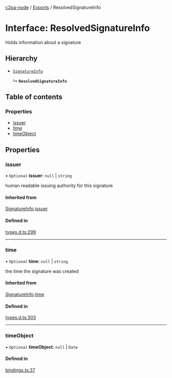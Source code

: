 [c2pa-node](../README.md) / [Exports](../modules.md) / ResolvedSignatureInfo

# Interface: ResolvedSignatureInfo

Holds information about a signature

## Hierarchy

- [`SignatureInfo`](types.SignatureInfo.md)

  ↳ **`ResolvedSignatureInfo`**

## Table of contents

### Properties

- [issuer](ResolvedSignatureInfo.md#issuer)
- [time](ResolvedSignatureInfo.md#time)
- [timeObject](ResolvedSignatureInfo.md#timeobject)

## Properties

### issuer

• `Optional` **issuer**: ``null`` \| `string`

human readable issuing authority for this signature

#### Inherited from

[SignatureInfo](types.SignatureInfo.md).[issuer](types.SignatureInfo.md#issuer)

#### Defined in

[types.d.ts:299](https://github.com/contentauth/c2pa-node/blob/8f4a321/js-src/types.d.ts#L299)

___

### time

• `Optional` **time**: ``null`` \| `string`

the time the signature was created

#### Inherited from

[SignatureInfo](types.SignatureInfo.md).[time](types.SignatureInfo.md#time)

#### Defined in

[types.d.ts:303](https://github.com/contentauth/c2pa-node/blob/8f4a321/js-src/types.d.ts#L303)

___

### timeObject

• `Optional` **timeObject**: ``null`` \| `Date`

#### Defined in

[bindings.ts:37](https://github.com/contentauth/c2pa-node/blob/8f4a321/js-src/bindings.ts#L37)
